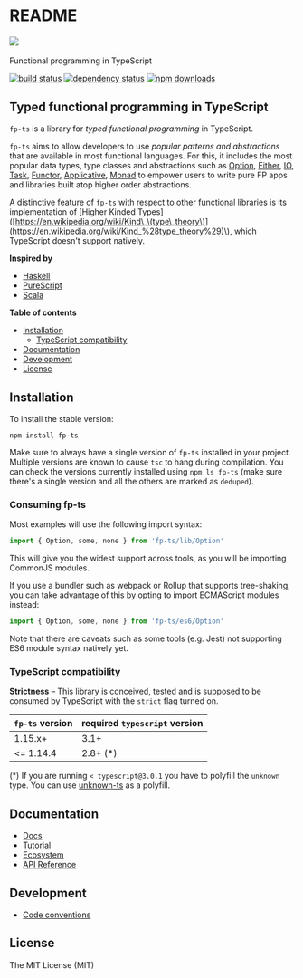 # README

####  [![](https://github.com/giulibar/Konect/tree/36adf0373135e1ba10f3740caa61d089557aa08e/node_modules/fp-ts/docs/fp-ts-logo.png)](https://gcanti.github.io/fp-ts/)

 Functional programming in TypeScript

 [![build status](https://img.shields.io/travis/gcanti/fp-ts/master.svg?style=flat-square)](https://travis-ci.org/gcanti/fp-ts) [![dependency status](https://img.shields.io/david/gcanti/fp-ts.svg?style=flat-square)](https://david-dm.org/gcanti/fp-ts) [![npm downloads](https://img.shields.io/npm/dm/fp-ts.svg)](https://www.npmjs.com/package/fp-ts)

## Typed functional programming in TypeScript

`fp-ts` is a library for _typed functional programming_ in TypeScript.

`fp-ts` aims to allow developers to use _popular patterns and abstractions_ that are available in most functional languages. For this, it includes the most popular data types, type classes and abstractions such as [Option](https://gcanti.github.io/fp-ts/modules/Option.ts), [Either](https://gcanti.github.io/fp-ts/modules/Either.ts), [IO](https://gcanti.github.io/fp-ts/modules/IO.ts), [Task](https://gcanti.github.io/fp-ts/modules/Task.ts), [Functor](https://gcanti.github.io/fp-ts/modules/Functor.ts), [Applicative](https://gcanti.github.io/fp-ts/modules/Applicative.ts), [Monad](https://gcanti.github.io/fp-ts/modules/Monad.ts) to empower users to write pure FP apps and libraries built atop higher order abstractions.

A distinctive feature of `fp-ts` with respect to other functional libraries is its implementation of \[Higher Kinded Types\]\([https://en.wikipedia.org/wiki/Kind\_\(type\_theory\)](https://en.wikipedia.org/wiki/Kind_%28type_theory%29)\), which TypeScript doesn't support natively.

**Inspired by**

* [Haskell](https://haskell-lang.org)
* [PureScript](http://www.purescript.org)
* [Scala](https://www.scala-lang.org/)

**Table of contents**

* [Installation](./#installation)
  * [TypeScript compatibility](./#typescript-compatibility)
* [Documentation](./#documentation)
* [Development](./#development)
* [License](./#license)

## Installation

To install the stable version:

```text
npm install fp-ts
```

Make sure to always have a single version of `fp-ts` installed in your project. Multiple versions are known to cause `tsc` to hang during compilation. You can check the versions currently installed using `npm ls fp-ts` \(make sure there's a single version and all the others are marked as `deduped`\).

### Consuming fp-ts

Most examples will use the following import syntax:

```typescript
import { Option, some, none } from 'fp-ts/lib/Option'
```

This will give you the widest support across tools, as you will be importing CommonJS modules.

If you use a bundler such as webpack or Rollup that supports tree-shaking, you can take advantage of this by opting to import ECMAScript modules instead:

```typescript
import { Option, some, none } from 'fp-ts/es6/Option'
```

Note that there are caveats such as some tools \(e.g. Jest\) not supporting ES6 module syntax natively yet.

### TypeScript compatibility

**Strictness** – This library is conceived, tested and is supposed to be consumed by TypeScript with the `strict` flag turned on.

| `fp-ts` version | required `typescript` version |
| :--- | :--- |
| 1.15.x+ | 3.1+ |
| &lt;= 1.14.4 | 2.8+ \(\*\) |

\(\*\) If you are running `< typescript@3.0.1` you have to polyfill the `unknown` type. You can use [unknown-ts](https://github.com/gcanti/unknown-ts) as a polyfill.

## Documentation

* [Docs](https://gcanti.github.io/fp-ts)
* [Tutorial](https://gcanti.github.io/fp-ts/basics/)
* [Ecosystem](https://gcanti.github.io/fp-ts/introduction/ecosystem)
* [API Reference](https://gcanti.github.io/fp-ts/modules/)

## Development

* [Code conventions](https://gcanti.github.io/fp-ts/introduction/code-conventions)

## License

The MIT License \(MIT\)

